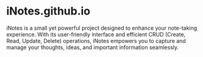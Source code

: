 # iNotes.github.io
iNotes is a small yet powerful project designed to enhance your note-taking experience. With its user-friendly interface and efficient CRUD (Create, Read, Update, Delete) operations, iNotes empowers you to capture and manage your thoughts, ideas, and important information seamlessly.
